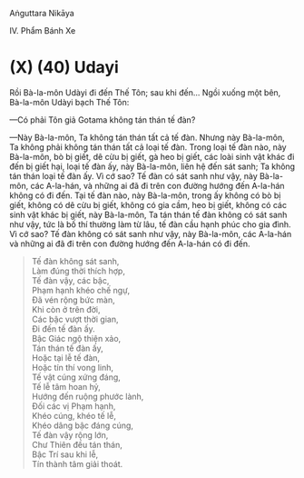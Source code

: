 Aṅguttara Nikāya

IV. Phẩm Bánh Xe

# (X) (40) Udayi

Rồi Bà-la-môn Udàyi đi đến Thế Tôn; sau khi đến... Ngồi xuống một bên, Bà-la-môn Udàyi bạch Thế Tôn:

—Có phải Tôn giả Gotama không tán thán tế đàn?

—Này Bà-la-môn, Ta không tán thán tất cả tế đàn. Nhưng này Bà-la-môn, Ta không phải không tán thán tất cả loại tế đàn. Trong loại tế đàn nào, này Bà-la-môn, bò bị giết, dê cừu bị giết, gà heo bị giết, các loài sinh vật khác đi đến bị giết hại, loại tế đàn ấy, này Bà-la-môn, liên hệ đến sát sanh; Ta không tán thán loại tế đàn ấy. Vì cớ sao? Tế đàn có sát sanh như vậy, này Bà-la-môn, các A-la-hán, và những ai đã đi trên con đường hướng đến A-la-hán không có đi đến. Tại tế đàn nào, này Bà-la-môn, trong ấy không có bò bị giết, không có dê cừu bị giết, không có gia cầm, heo bị giết, không có các sinh vật khác bị giết, này Bà-la-môn, Ta tán thán tế đàn không có sát sanh như vậy, tức là bố thí thường làm từ lâu, tế đàn cầu hạnh phúc cho gia đình. Vì cớ sao? Tế đàn không có sát sanh như vậy, này Bà-la-môn, các A-la-hán và những ai đã đi trên con đường hướng đến A-la-hán có đi đến.

> Tế đàn không sát sanh,  
> Làm đúng thời thích hợp,  
> Tế đàn vậy, các bậc,  
> Phạm hạnh khéo chế ngự,  
> Ðã vén rộng bức màn,  
> Khi còn ở trên đời,  
> Các bậc vượt thời gian,  
> Ði đến tế đàn ấy.  
> Bậc Giác ngộ thiện xảo,  
> Tán thán tế đàn ấy,  
> Hoặc tại lễ tế đàn,  
> Hoặc tín thí vong linh,  
> Tế vật cúng xứng đáng,  
> Tế lễ tâm hoan hỷ,  
> Hướng đến ruộng phước lành,  
> Ðối các vị Phạm hạnh,  
> Khéo cúng, khéo tế lễ,  
> Khéo dâng bậc đáng cúng,  
> Tế đàn vậy rộng lớn,  
> Chư Thiên đều tán thán,  
> Bậc Trí sau khi lễ,  
> Tín thành tâm giải thoát.

